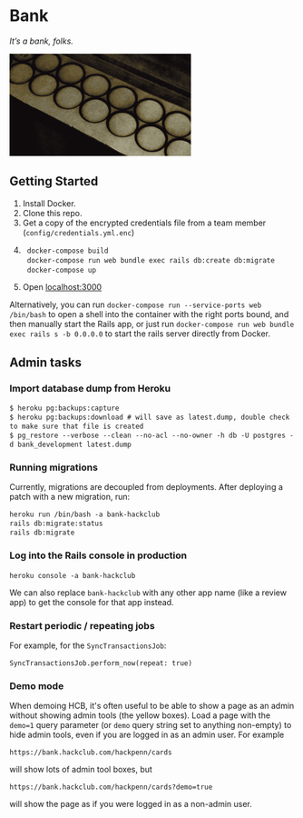 # Bank

_It’s a bank, folks._

![Hack Club Bank](hack_club_bank_laser.gif)

## Getting Started

1. Install Docker.
2. Clone this repo.
3. Get a copy of the encrypted credentials file from a team member (`config/credentials.yml.enc`)
4. ```sh
    docker-compose build
    docker-compose run web bundle exec rails db:create db:migrate
    docker-compose up
   ```
5. Open [localhost:3000](http://localhost:3000)

Alternatively, you can run `docker-compose run --service-ports web /bin/bash` to open a shell into the container with the right ports bound, and then manually start the Rails app, or just run `docker-compose run web bundle exec rails s -b 0.0.0.0` to start the rails server directly from Docker.

## Admin tasks

### Import database dump from Heroku

    $ heroku pg:backups:capture
    $ heroku pg:backups:download # will save as latest.dump, double check to make sure that file is created
    $ pg_restore --verbose --clean --no-acl --no-owner -h db -U postgres -d bank_development latest.dump

### Running migrations

Currently, migrations are decoupled from deployments. After deploying a patch with a new migration, run:

```
heroku run /bin/bash -a bank-hackclub
rails db:migrate:status
rails db:migrate
```

### Log into the Rails console in production

```
heroku console -a bank-hackclub
```

We can also replace `bank-hackclub` with any other app name (like a review app) to get the console for that app instead.

### Restart periodic / repeating jobs

For example, for the `SyncTransactionsJob`:

```
SyncTransactionsJob.perform_now(repeat: true)
```

### Demo mode

When demoing HCB, it's often useful to be able to show a page as an admin without showing admin tools (the yellow boxes). Load a page with the `demo=1` query parameter (or `demo` query string set to anything non-empty) to hide admin tools, even if you are logged in as an admin user. For example

```
https://bank.hackclub.com/hackpenn/cards
```

will show lots of admin tool boxes, but 

```
https://bank.hackclub.com/hackpenn/cards?demo=true
```

will show the page as if you were logged in as a non-admin user.

